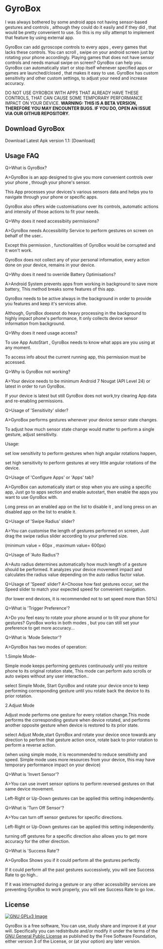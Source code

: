 # GyroBox
I was always bothered by some android apps not having sensor-based gestures and controls , although they could do it easily and if they did , that would be pretty convenient to use. So this is my silly attempt to implement that feature by using external app.

GyroBox can add gyroscope controls to every apps , every games that lacks these controls. You can scroll , swipe on your android screen just by rotating your phone accordingly. Playing games that does not have sensor controls and needs manual swipe on screen? GyroBox can help you. GyroBox can automatically start or stop itself whenever specified apps or games are launched/closed , that makes it easy to use. GyroBox has custom sensitivity and other custom settings, to adjust your need and increase accuracy.

DO NOT USE GYROBOX WITH APPS THAT ALREADY HAVE THESE CONTROLS, THAT CAN CAUSE SOME TEMPORARY PERFORMANCE IMPACT ON YOUR DEVICE.
<b>WARNING: THIS IS A BETA VERSION, THEREFORE YOU MAY ENCOUNTER BUGS. IF YOU DO, OPEN AN ISSUE VIA OUR GITHUB REPOSITORY.</b>

## Download GyroBox

Download Latest Apk version 1.1:
[Download]

## Usage FAQ
Q>What is GyroBox?

A>GyroBox is an app designed to give you more convenient controls over your phone , through your phone's sensor.

This App processes your devices's various sensors data and helps you to navigate through your phone or specific apps.

GyroBox also offers wide customisations over its controls, automatic actions and intensity of those actions to fit your needs.


Q>Why does it need accessibiity permissions?

A>GyroBox needs Accessibility Service to perform gestures on screen on behalf of the user..

Except this permission , functionalities of GyroBox would be corrupted and it won't work.

GyroBox does not collect any of your personal information, every action done on your device, remains in your device.


Q>Why does it need to override Battery Optimisations?

A>Android System prevents apps from working in background to save more battery, This method breaks some features of this app.

GyroBox needs to be active always in the background in order to provide you features and keep it's services alive.

Although, GyroBox doesnot do heavy processing in the background to highly impact phone's performance, It only collects device sensor information from background. 


Q>Why does it need usage access?

To use App AutoStart , GyroBox needs to know what apps are you using at any moment.

To access info about the current running app, this permission must be accessed.


Q>Why is GyroBox not working?

A>Your device needs to be minimum Android 7 Nougat (API Level 24) or latest in order to run GyroBox.

If your device is latest but still GyroBox does not work,try clearing App data and re-enabling permissions.


Q>Usage of 'Sensitivity' slider?

A>GyroBox performs gestures whenever your device sensor state changes.

To adjust how much sensor state change would matter to perform a single gesture, adjust sensitivity.


Usage:

set low sensitivity to perform gestures when high angular rotations happen,

set high sensitivity to perform gestures at very little angular rotations of the device.


Q>Usage of 'Configure Apps' or 'Apps' tab?

A>GyroBox can automatically start or stop when you are using a specific app,
Just go to apps section and enable autostart, then enable the apps you want to use GyroBox with.

Long press on an enabled app on the list to disable it , and long press on an disabled app on the list to enable it.


Q>Usage of 'Swipe Radius' slider?

A>You can customise the length of gestures performed on screen,
Just drag the swipe radius slider according to your preferred size.

(minimum value = 60px , maximum value= 600px)

Q>Usage of 'Auto Radius'?

A>Auto radius determines automatically how much length of a gesture should be performed.
It analyzes your device movement impact and calculates the radius value depending on the auto radius factor value.

Q>Usage of 'Speed' slider?
A>Choose how fast gestures occur, set the Speed slider to match your expected speed for convenient navigation.

(for lower end devices, it is recommended not to set speed more than 50%)

Q>What is 'Trigger Preference'?

A>Do you feel easy to rotate your phone around or to tilt your phone for gestures?
GyroBox works in both modes , but you can still set your preference to get more accuracy...

Q>What is 'Mode Selector'?

A>GyroBox has two modes of operation:

1.Simple Mode-

Simple mode keeps performing gestures continuously until you restore phone to its original rotation state, This mode can perform auto scrolls or auto swipes without any user interaction..

select Simple Mode, Start GyroBox and rotate your device once to keep performing corresponding gesture until you rotate back the device to its prior rotation.

2.Adjust Mode

Adjust mode performs one gesture for every rotation change.This mode performs the corresponding gesture when device rotated, and performs another opposite gesture when device is restored to its prior state.

select Adjust Mode,start GyroBox and rotate your device once towards any direction to perform that gesture action once, rotate back to prior rotation to perform a reverse action.

(when using simple mode, it is recommended to reduce sensitivity and speed. Simple mode uses more resources from your device, this may have temporary performance impact on your device)


Q>What is 'Invert Sensor'?

A>You can use invert sensor options to perform reversed gestures on that same device movement.

Left-Right or Up-Down gestures can be applied this setting independently.


Q>What is 'Turn Off Sensor'?

A>You can turn off sensor gestures for specific directions.

Left-Right or Up-Down gestures can be applied this setting independently.

turning off gestures for a specific direction also allows you to get more accuracy for the other direction. 


Q>What is 'Success Rate'?

A>GyroBox Shows you if it could perform all the gestures perfectly.

If it could perform all the past gestures successively, you will see Success Rate to go high..

If it was interrupted during a gesture or any other accessibility services are preventing GyroBox to work properly, you will see Success Rate to go low..


## License
[![GNU GPLv3 Image](https://www.gnu.org/graphics/gplv3-127x51.png)](https://www.gnu.org/licenses/gpl-3.0.en.html)  

GyroBox is a free software, You can use, study share and improve it at your
will. Specifically you can redistribute and/or modify it under the terms of the
[GNU General Public License](https://www.gnu.org/licenses/gpl.html) as
published by the Free Software Foundation, either version 3 of the License, or
(at your option) any later version. 
